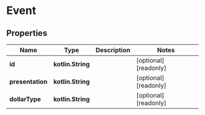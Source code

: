 
# Event

## Properties
Name | Type | Description | Notes
------------ | ------------- | ------------- | -------------
**id** | **kotlin.String** |  |  [optional] [readonly]
**presentation** | **kotlin.String** |  |  [optional] [readonly]
**dollarType** | **kotlin.String** |  |  [optional] [readonly]



